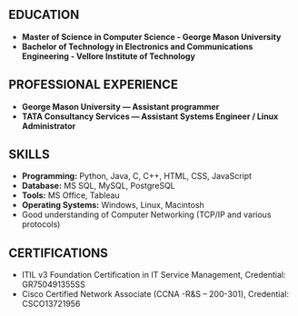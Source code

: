 ## EDUCATION
* <b>Master of Science in Computer Science - George Mason University </b>
* <b>Bachelor of Technology in Electronics and Communications Engineering - Vellore Institute of Technology </b>


## PROFESSIONAL EXPERIENCE
* **George Mason University — Assistant programmer**  
* **TATA Consultancy Services — Assistant Systems Engineer / Linux Administrator**  

## SKILLS
* **Programming:** Python, Java, C, C++, HTML, CSS, JavaScript
* **Database:** MS SQL, MySQL, PostgreSQL
* **Tools:** MS Office, Tableau
* **Operating Systems:** Windows, Linux, Macintosh
* Good understanding of Computer Networking (TCP/IP and various protocols)

## CERTIFICATIONS
* ITIL v3 Foundation Certification in IT Service Management, Credential: GR750491355SS
* Cisco Certified Network Associate (CCNA -R&S – 200-301), Credential: CSCO13721956
